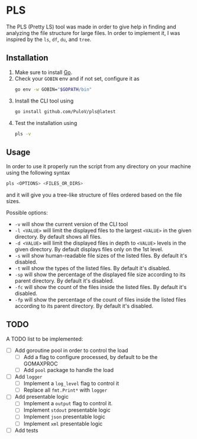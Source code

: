 # PLS
The PLS (Pretty LS) tool was made in order to give help in finding and analyzing the file structure for large files.
In order to implement it, I was inspired by the `ls`, `df`, `du`, and `tree`.

## Installation

1. Make sure to install [Go](https://go.dev/doc/install).
2. Check your `GOBIN` env and if not set, configure it as 
    ```sh
    go env -w GOBIN="$GOPATH/bin"
    ```
3. Install the CLI tool using  
    ```sh
    go install github.com/PuloV/pls@latest
    ```
4. Test the installation using 
    ```sh
    pls -v
    ```

## Usage

In order to use it properly run the script from any directory on your machine using the following syntax
```sh
pls <OPTIONS> <FILES_OR_DIRS>
```
and it will give you a tree-like structure of files ordered based on the file sizes.

Possible options: 
- `-v` will show the current version of the CLI tool
- `-l <VALUE>` will limit the displayed files to the largest `<VALUE>` in the given directory. By default shows all files.
- `-d <VALUE>` will limit the displayed files in depth to `<VALUE>` levels in the given directory. By default displays files only on the 1st level.
- `-s` will show human-readable file sizes of the listed files. By default it's disabled.
- `-t` will show the types of the listed files. By default it's disabled.
- `-sp` will show the percentage of the displayed file size according to its parent directory. By default it's disabled.
- `-fc` will show the count of the files inside the listed files. By default it's disabled.
- `-fp` will show the percentage of the count of files inside the listed files according to its parent directory. By default it's disabled.

## TODO

A TODO list to be implemented:
- [ ] Add goroutine pool in order to control the load
    - [ ] Add a flag to configure processed, by default to be the GOMAXPROC
    - [ ] Add `pool` package to handle the load
- [ ] Add `logger`
    - [ ] Implement a `log_level` flag to control it
    - [ ] Replace all `fmt.Print*` with `logger`
- [ ] Add presentable logic
    - [ ] Implement a `output` flag to control it. 
    - [ ] Implement `stdout` presentable logic 
    - [ ] Implement `json` presentable logic 
    - [ ] Implement `xml` presentable logic 
- [ ] Add tests